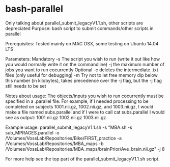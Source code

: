 # bash-parallel

Only talking about parallel_submit_legacyV1.1.sh, other scripts are depreciated 
Purpose: 
	bash script to submit commands/other scripts in parallel

Prerequisites:
	Tested mainly on MAC OSX, some testing on Ubuntu 14.04 LTS


Parameters:
	Mandatory
	-s The script you wish to run (write it out like how you would normally write it on the commandline)
	-j the maximum number of jobs you want to run cocurrently
	Optional
	-c deletes the intermediate .txt files (only useful for debugging)
	-m Try not to let free memory dip below this number (in kilobytes), takes precedence over the -j flag, but the -j flag still needs to be set

Notes about usage:
	The objects/inputs you wish to run cocurrently must be specified in a .parallel file. For example, if I needed processing to be completed on subjects 1001.nii.gz, 1002.nii.gz, and 1003.nii.gz, I would make a file named subs.parallel and if I were to call cat subs.parallel I would see as output:
	1001.nii.gz
	1002.nii.gz
	1003.nii.gz

Example usage:
	parallel_submit_legacyV1.1.sh -s "MBA.sh -s sub_MPRAGES.parallel -o /Volumes/VossLab/Repositories/Bike/FIRST_practice -a /Volumes/VossLab/Repositories/MBA_maps -b /Volumes/VossLab/Repositories/MBA_maps/brainPrior/Ave_brain.nii.gz" -j 8 

For more help see the top part of the parallel_submit_legacyV1.1.sh script.